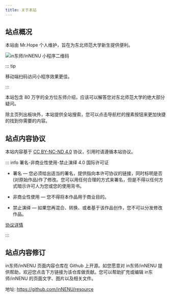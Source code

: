 ```yaml
---
title: 关于本站
---
```


## 站点概况

本站由 Mr.Hope 个人维护，旨在为东北师范大学新生提供便利。

![in东师/inNENU 小程序二维码](/qrcode.png)

::: tip

移动端扫码访问小程序效果更佳。

:::

本站包含 80 万字的全方位东师介绍，应该可以解答您对东北师范大学的绝大部分疑问。

除主页列出板块外，本站提供全站搜索，您可以点击导航栏的搜素按钮来更加快捷的找到你需要的内容。

## 站点内容协议

本站内容基于 [CC BY-NC-ND 4.0](https://creativecommons.org/licenses/by-nc-nd/4.0/) 协议，引用时请遵循本站协议。

::: info 署名-非商业性使用-禁止演绎 4.0 国际许可证

- 署名 — 您必须给出适当的署名，提供指向本许可协议的链接，同时标明是否(对原始作品)作了修改。您可以用任何合理的方式来署名，但是不得以任何方式暗示许可人为您或您的使用背书。

- 非商业性使用 — 您不得将本作品用于商业目的。

- 禁止演绎 — 如果您再混合、转换、或者基于该作品创作，您不可以分发修改作品。

[协议详情](../other/about/copyright.md)

:::

## 站点内容修订

in东师/inNENU 页面内容仓库在 Github 上开源。如您愿意对 in东师/inNENU 提供帮助，欢迎您点击下方链接为该仓库做贡献。您可以帮助扩充或编辑 in东师/inNENU 的页面文字、图片以及相关文件。

地址: <https://github.com/inNENU/resource>
